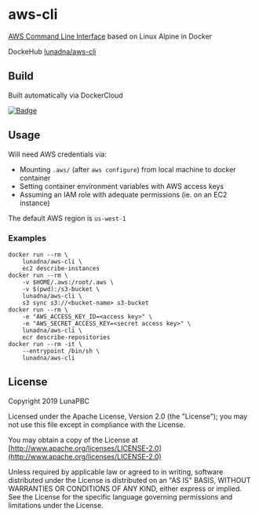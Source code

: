 # aws-cli
[AWS Command Line Interface](https://aws.amazon.com/cli/) based on Linux Alpine in Docker

DockeHub [lunadna/aws-cli](https://hub.docker.com/r/lunadna/aws-cli/)

## Build
Built automatically via DockerCloud

[![Badge](http://dockeri.co/image/lunadna/aws-cli)](https://hub.docker.com/r/lunadna/aws-cli/)


## Usage

Will need AWS credentials via:

* Mounting `.aws/` (after `aws configure`) from local machine to docker container
* Setting container environment variables with AWS access keys
* Assuming an IAM role with adequate permissions (ie. on an EC2 instance)

The default AWS region is `us-west-1`

### Examples

```
docker run --rm \
	lunadna/aws-cli \
	ec2 describe-instances
docker run --rm \
	-v $HOME/.aws:/root/.aws \
	-v $(pwd):/s3-bucket \
	lunadna/aws-cli \
	s3 sync s3://<bucket-name> s3-bucket
docker run --rm \
	-e "AWS_ACCESS_KEY_ID=<access key>" \
	-e "AWS_SECRET_ACCESS_KEY=<secret access key>" \
	lunadna/aws-cli \
	ecr describe-repositories
docker run --rm -it \
	--entrypoint /bin/sh \
	lunadna/aws-cli

```

## License

Copyright 2019 LunaPBC

Licensed under the Apache License, Version 2.0 (the "License");
you may not use this file except in compliance with the License.

You may obtain a copy of the License at [http://www.apache.org/licenses/LICENSE-2.0](http://www.apache.org/licenses/LICENSE-2.0)

Unless required by applicable law or agreed to in writing, software
distributed under the License is distributed on an "AS IS" BASIS,
WITHOUT WARRANTIES OR CONDITIONS OF ANY KIND, either express or implied.
See the License for the specific language governing permissions and
limitations under the License.
